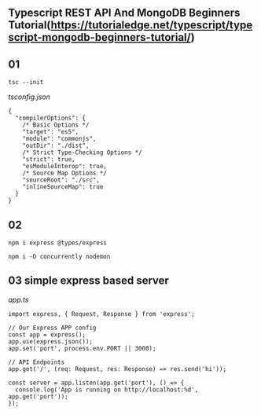 ## Typescript REST API And MongoDB Beginners Tutorial(https://tutorialedge.net/typescript/typescript-mongodb-beginners-tutorial/)

## 01

```
tsc --init
```

_tsconfig.json_

```
{
  "compilerOptions": {
    /* Basic Options */
    "target": "es5",
    "module": "commonjs",
    "outDir": "./dist",
    /* Strict Type-Checking Options */
    "strict": true,
    "esModuleInterop": true,
    /* Source Map Options */
    "sourceRoot": "./src",
    "inlineSourceMap": true
  }
}
```

## 02

```
npm i express @types/express
```

```
npm i -D concurrently nodemon
```

## 03 simple express based server

_app.ts_

```
import express, { Request, Response } from 'express';

// Our Express APP config
const app = express();
app.use(express.json());
app.set('port', process.env.PORT || 3000);

// API Endpoints
app.get('/', (req: Request, res: Response) => res.send('hi'));

const server = app.listen(app.get('port'), () => {
  console.log('App is running on http://localhost:%d', app.get('port'));
});
```
